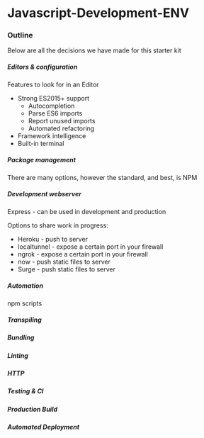 # Javascript-Development-ENV

### Outline
Below are all the decisions we have made for this starter kit

##### Editors & configuration
Features to look for in an Editor
* Strong ES2015+ support
    * Autocompletion
    * Parse ES6 imports
    * Report unused imports
    * Automated refactoring
* Framework intelligence
* Built-in terminal

##### Package management
There are many options, however the standard, and best, is NPM

##### Development webserver
Express - can be used in development and production

Options to share work in progress:
* Heroku - push to server
* localtunnel - expose a certain port in your firewall
* ngrok - expose a certain port in your firewall
* now - push static files to server
* Surge - push static files to server

##### Automation
npm scripts

##### Transpiling

##### Bundling

##### Linting

##### HTTP

##### Testing & CI

##### Production Build

##### Automated Deployment
